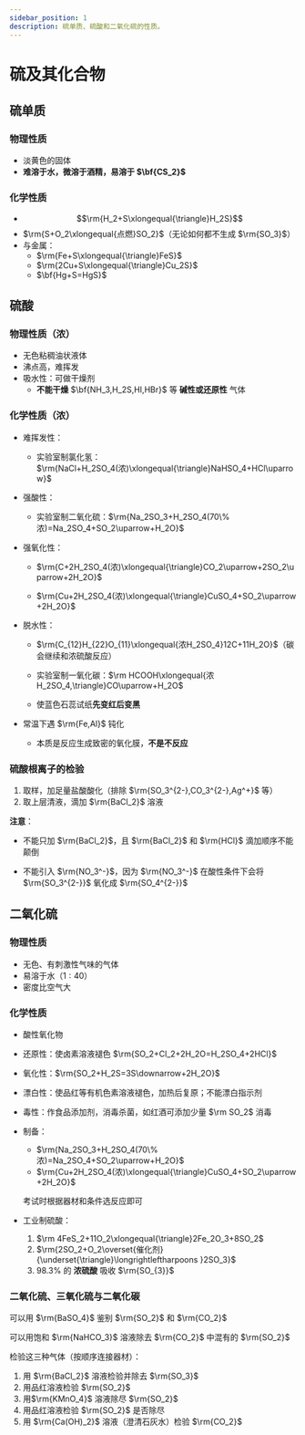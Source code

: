 ```yaml
---
sidebar_position: 1
description: 硫单质、硫酸和二氧化硫的性质。
---
```


# 硫及其化合物

## 硫单质

### 物理性质

- 淡黄色的固体
- **难溶于水，微溶于酒精，易溶于 $\bf{CS_2}$**

### 化学性质

- $$\rm{H_2+S\xlongequal{\triangle}H_2S}$$
- $\rm{S+O_2\xlongequal{点燃}SO_2}$（无论如何都不生成 $\rm{SO_3}$）
- 与金属：
  - $\rm{Fe+S\xlongequal{\triangle}FeS}$ 
  - $\rm{2Cu+S\xlongequal{\triangle}Cu_2S}$ 
  - $\bf{Hg+S=HgS}$


## 硫酸

### 物理性质（浓）

- 无色粘稠油状液体
- 沸点高，难挥发
- 吸水性：可做干燥剂
  - **不能干燥** $\bf{NH_3,H_2S,HI,HBr}$​ 等 **碱性或还原性** 气体


### 化学性质（浓）

- 难挥发性：
  - 实验室制氯化氢：$\rm{NaCl+H_2SO_4(浓)\xlongequal{\triangle}NaHSO_4+HCl\uparrow}$

- 强酸性：
  - 实验室制二氧化硫：$\rm{Na_2SO_3+H_2SO_4(70\%浓)=Na_2SO_4+SO_2\uparrow+H_2O}$

- 强氧化性：
  - $\rm{C+2H_2SO_4(浓)\xlongequal{\triangle}CO_2\uparrow+2SO_2\uparrow+2H_2O}$

  - $\rm{Cu+2H_2SO_4(浓)\xlongequal{\triangle}CuSO_4+SO_2\uparrow+2H_2O}$

- 脱水性：
  - $\rm{C_{12}H_{22}O_{11}\xlongequal{浓H_2SO_4}12C+11H_2O}$（碳会继续和浓硫酸反应）

  - 实验室制一氧化碳：$\rm HCOOH\xlongequal{浓H_2SO_4,\triangle}CO\uparrow+H_2O$

  - 使蓝色石蕊试纸**先变红后变黑**

- 常温下遇 $\rm{Fe,Al}$ 钝化
  - 本质是反应生成致密的氧化膜，**不是不反应**


### 硫酸根离子的检验

1. 取样，加足量盐酸酸化（排除 $\rm{SO_3^{2-},CO_3^{2-},Ag^+}$ 等）
2. 取上层清液，滴加 $\rm{BaCl_2}$ 溶液

**注意**：

- 不能只加 $\rm{BaCl_2}$，且 $\rm{BaCl_2}$ 和 $\rm{HCl}$ 滴加顺序不能颠倒

- 不能引入 $\rm{NO_3^-}$，因为 $\rm{NO_3^-}$ 在酸性条件下会将 $\rm{SO_3^{2-}}$ 氧化成 $\rm{SO_4^{2-}}$

## 二氧化硫

### 物理性质

- 无色、有刺激性气味的气体
- 易溶于水（$1:40$）
- 密度比空气大

### 化学性质

- 酸性氧化物
  
- 还原性：使卤素溶液褪色 $\rm{SO_2+Cl_2+2H_2O=H_2SO_4+2HCl}$

- 氧化性：$\rm{SO_2+H_2S=3S\downarrow+2H_2O}$

- 漂白性：使品红等有机色素溶液褪色，加热后复原；不能漂白指示剂

- 毒性：作食品添加剂，消毒杀菌，如红酒可添加少量 $\rm SO_2$ 消毒

- 制备：

  - $\rm{Na_2SO_3+H_2SO_4(70\%浓)=Na_2SO_4+SO_2\uparrow+H_2O}$
  - $\rm{Cu+2H_2SO_4(浓)\xlongequal{\triangle}CuSO_4+SO_2\uparrow+2H_2O}$

  考试时根据器材和条件选反应即可
  
- 工业制硫酸：
  1. $\rm 4FeS_2+11O_2\xlongequal{\triangle}2Fe_2O_3+8SO_2$
  2. $\rm{2SO_2+O_2\overset{催化剂}{\underset{\triangle}\longrightleftharpoons }2SO_3}$
  3. $98.3\%$ 的 **浓硫酸** 吸收 $\rm{SO_{3}}$

### 二氧化硫、三氧化硫与二氧化碳

可以用 $\rm{BaSO_4}$ 鉴别 $\rm{SO_2}$ 和 $\rm{CO_2}$

可以用饱和 $\rm{NaHCO_3}$ 溶液除去 $\rm{CO_2}$ 中混有的 $\rm{SO_2}$

检验这三种气体（按顺序连接器材）：

1. 用 $\rm{BaCl_2}$ 溶液检验并除去 $\rm{SO_3}$
2. 用品红溶液检验 $\rm{SO_2}$
3. 用$\rm{KMnO_4}$ 溶液除尽 $\rm{SO_2}$
4. 用品红溶液检验 $\rm{SO_2}$ 是否除尽
5. 用 $\rm{Ca(OH)_2}$ 溶液（澄清石灰水）检验 $\rm{CO_2}$
